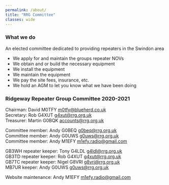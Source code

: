 ```yaml
---
permalink: /about/
title: "RRG Committee"
classes: wide
---
```


### What we do
An elected committee dedicated to providing repeaters in the Swindon area  
* We apply for and maintain the groups repeater NOVs
* We obtain and or build the necessary equipment
* We install the equipment
* We maintain the equipment
* We pay the site fees, insurance, etc.
* We hold an AGM to let you know what we have been doing  

### Ridgeway Repeater Group Committee 2020-2021

Chairman: David M0TFY [m0tfy@blueherd.co.uk](mailto:m0tfy@blueherd.co.uk)\
Secretary: Rob G4XUT [g4xut@rrg.org.uk](mailto:g4xut@rrg.org.uk)\
Treasurer: Martin G0BQK [accounts@rrg.org.uk](mailto:accounts@rrg.org.uk)  

Committee member: Andy G0BEQ [g0beq@rrg.org.uk](mailto:g0beq@rrg.org.uk)\
Committee member: Andy G0UWS [g0uws@rrg.org.uk](mailto:g0uws@rrg.org.uk)\
Committee member: Andy M1EFY [m1efy.radio@gmail.com](mailto:m1efy.radio@gmail.com)  

GB3WH repeater keeper: Tony G4LDL [g4ldl@rrg.org.uk](mailto:g4ldl@rrg.org.uk)\
GB3TD repeater keeper: Rob G4XUT [g4xut@rrg.org.uk](mailto:g4xut@rrg.org.uk)\
GB7TC repeater keeper: Nigel G8VRI [g8vri@rrg.org.uk](mailto:g8vri@rrg.org.uk)\
MB7UR keeper: Andy G0UWS [g0uws@rrg.org.uk](mailto:g0uws@rrg.org.uk)  

Website maintenance: Andy M1EFY  [m1efy.radio@gmail.com](mailto:m1efy.radio@gmail.com)  

